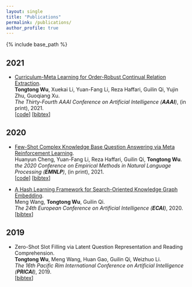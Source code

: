 ```yaml
---
layout: single
title: "Publications"
permalink: /publications/
author_profile: true
---
```


{% include base_path %}


## 2021  
* [Curriculum-Meta Learning for Order-Robust Continual Relation Extraction](https://arxiv.org/abs/2101.01926).       
    **Tongtong Wu**, Xuekai Li, Yuan-Fang Li, Reza Haffari, Guilin Qi, Yujin Zhu, Guoqiang Xu.    
    <i>The Thirty-Fourth AAAI Conference on Artificial Intelligence (**AAAI**)</i>, (in print), 2021.        
    [[code](https://github.com/wutong8023/AAAI-CML.git)] [<a href="javascript:void(0)" onclick="(function(target, id) { if ($('#' + id).css('display') == 'block') { $('#' + id).hide('fast'); $(target).text('bibtex') } else { $('#' + id).show('fast'); $(target).text('bibtex▲') } })(this, 'bibtex-LiICAPS21');">bibtex</a>]
<div id="bibtex-LiICAPS21" style="display:none">
<pre>@inproceedings{WuAAAI21,
  author    = {Tongtong Wu and
               Xuekai Li and
               Yuan{-}Fang Li and
               Reza Haffari and
               Guilin Qi and
               Yujin Zhu and
               Guoqiang Xu},
  title     = {Curriculum-Meta Learning for Order-Robust Continual Relation Extraction},
  booktitle = {Proceedings of the thirty-fourth AAAI conference on artificial intelligence (AAAI)},
  year      = {2021},
  url       = {https://arxiv.org/abs/2101.01926},
}
</pre></div> 


## 2020  
* [Few-Shot Complex Knowledge Base Question Answering via Meta Reinforcement Learning](https://www.aclweb.org/anthology/2020.emnlp-main.469/).       
    Huanyun Cheng, Yuan-Fang Li, Reza Haffari, Guilin Qi, **Tongtong Wu**.    
    <i>the 2020 Conference on Empirical Methods in Natural Language Processing (**EMNLP**)</i>, (in print), 2021.        
    [[code](https://github.com/DevinJake/MRL-CQA)] [<a href="javascript:void(0)" onclick="(function(target, id) { if ($('#' + id).css('display') == 'block') { $('#' + id).hide('fast'); $(target).text('bibtex') } else { $('#' + id).show('fast'); $(target).text('bibtex▲') } })(this, 'bibtex-LiICAPS21');">bibtex</a>]
<div id="bibtex-LiICAPS21" style="display:none">
<pre>@inproceedings{HuaLHQW20,
  author    = {Yuncheng Hua and
               Yuan{-}Fang Li and
               Gholamreza Haffari and
               Guilin Qi and
               Tongtong Wu},
  title     = {Few-Shot Complex Knowledge Base Question Answering via Meta Reinforcement
               Learning},
  booktitle = {Proceedings of the 2020 Conference on Empirical Methods in Natural
               Language Processing (EMNLP)},
  pages     = {5827--5837},
  year      = {2020},
  url       = {https://doi.org/10.18653/v1/2020.emnlp-main.469}
}
</pre></div> 

* [A Hash Learning Framework for Search-Oriented Knowledge Graph Embedding]().       
    Meng Wang, **Tongtong Wu**, Guilin Qi.    
    <i>The 24th European Conference on Artificial Intelligence (**ECAI**)</i>, 2020.        
    [<a href="javascript:void(0)" onclick="(function(target, id) { if ($('#' + id).css('display') == 'block') { $('#' + id).hide('fast'); $(target).text('bibtex') } else { $('#' + id).show('fast'); $(target).text('bibtex▲') } })(this, 'bibtex-LiICAPS21');">bibtex</a>]
<div id="bibtex-LiICAPS21" style="display:none">
<pre>@inproceedings{mwngECAI2020,
  author    = {Meng Wang and
               Tongtong Wu and
               Guilin Qi},
  title     = {A Hash Learning Framework for Search-Oriented Knowledge Graph Embedding},
  booktitle = {Proceedings of the 24th European Conference on Artificial Intelligence (ECAI)},
  volume    = {325},
  pages     = {921--928},
  year      = {2020},
  url       = {https://doi.org/10.3233/FAIA200184}
}
</pre></div> 


## 2019  
* Zero-Shot Slot Filling via Latent Question Representation and Reading Comprehension.       
    **Tongtong Wu**, Meng Wang, Huan Gao, Guilin Qi, Weizhuo Li.    
    <i>The 16th Pacific Rim International Conference on Artificial Intelligence (**PRICAI**)</i>, 2019.        
    [<a href="javascript:void(0)" onclick="(function(target, id) { if ($('#' + id).css('display') == 'block') { $('#' + id).hide('fast'); $(target).text('bibtex') } else { $('#' + id).show('fast'); $(target).text('bibtex▲') } })(this, 'bibtex-LiICAPS21');">bibtex</a>]
<div id="bibtex-LiICAPS21" style="display:none">
<pre>@InProceedings{10.1007/978-3-030-29894-4_10,
author="Wu, Tongtong
and Wang, Meng
and Gao, Huan
and Qi, Guilin
and Li, Weizhuo",
title="Zero-Shot Slot Filling via Latent Question Representation and Reading Comprehension",
booktitle="PRICAI 2019: Trends in Artificial Intelligence",
year="2019",
pages="123--136",
}
</pre></div> 